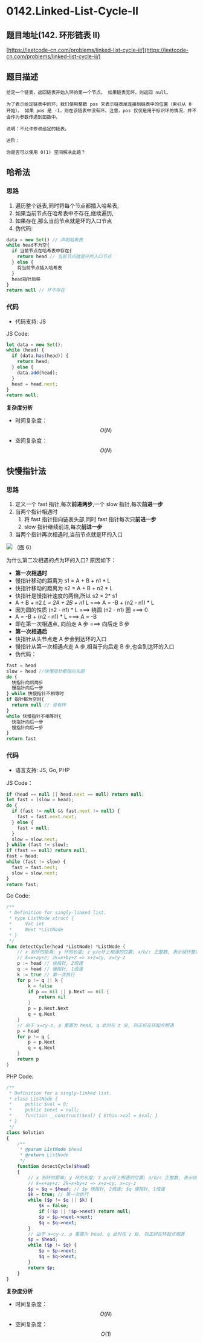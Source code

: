 # 0142.Linked-List-Cycle-II

## 题目地址\(142. 环形链表 II\)

[https://leetcode-cn.com/problems/linked-list-cycle-ii/](https://leetcode-cn.com/problems/linked-list-cycle-ii/)

## 题目描述

```text
给定一个链表，返回链表开始入环的第一个节点。 如果链表无环，则返回 null。

为了表示给定链表中的环，我们使用整数 pos 来表示链表尾连接到链表中的位置（索引从 0 开始）。 如果 pos 是 -1，则在该链表中没有环。注意，pos 仅仅是用于标识环的情况，并不会作为参数传递到函数中。

说明：不允许修改给定的链表。

进阶：

你是否可以使用 O(1) 空间解决此题？
```

## 哈希法

### 思路

1. 遍历整个链表,同时将每个节点都插入哈希表,
2. 如果当前节点在哈希表中不存在,继续遍历,
3. 如果存在,那么当前节点就是环的入口节点
4. 伪代码:

```javascript
data = new Set() // 声明哈希表
while head不为空{
  if 当前节点在哈希表中存在{
    return head // 当前节点就是环的入口节点
  } else {
    将当前节点插入哈希表
  }
  head指针后移
}
return null // 环不存在
```

### 代码

* 代码支持: JS

JS Code:

```javascript
let data = new Set();
while (head) {
  if (data.has(head)) {
    return head;
  } else {
    data.add(head);
  }
  head = head.next;
}
return null;
```

**复杂度分析**

* 时间复杂度：$$O(N)$$
* 空间复杂度：$$O(N)$$

## 快慢指针法

### 思路

1. 定义一个 fast 指针,每次**前进两步**,一个 slow 指针,每次**前进一步**
2. 当两个指针相遇时
   1. 将 fast 指针指向链表头部,同时 fast 指针每次只**前进一步**
   2. slow 指针继续前进,每次**前进一步**
3. 当两个指针再次相遇时,当前节点就是环的入口

![](https://tva1.sinaimg.cn/large/007S8ZIlly1gfigbvzje1j30ky0bhq3x.jpg) （图 6）

为什么第二次相遇的点为环的入口? 原因如下：

* **第一次相遇时**
* 慢指针移动的距离为 s1 = A + B + n1 \* L
* 快指针移动的距离为 s2 = A + B + n2 \* L
* 快指针是慢指针速度的两倍,所以 s2 = 2\* s1
* A + B + n2  _L = 2A + 2B + n1_  L ===&gt; A = -B + \(n2 - n1\) \* L
* 因为圆的性质 \(n2 - n1\) \* L ===&gt; 绕圆 \(n2 - n1\) 圈 ===&gt; 0
* A = -B + \(n2 - n1\) \* L ===&gt; A = -B
* 即在第一次相遇点, 向前走 A 步 ===&gt; 向后走 B 步
* **第一次相遇后**
* 快指针从头节点走 A 步会到达环的入口
* 慢指针从第一次相遇点走 A 步,相当于向后走 B 步,也会到达环的入口
* 伪代码：

```jsx
fast = head
slow = head //快慢指针都指向头部
do {
  快指针向后两步
  慢指针向后一步
} while 快慢指针不相等时
if 指针都为空时{
  return null // 没有环
}
while 快慢指针不相等时{
  快指针向后一步
  慢指针向后一步
}
return fast
```

### 代码

* 语言支持: JS, Go, PHP

JS Code：

```javascript
if (head == null || head.next == null) return null;
let fast = (slow = head);
do {
  if (fast != null && fast.next != null) {
    fast = fast.next.next;
  } else {
    fast = null;
  }
  slow = slow.next;
} while (fast != slow);
if (fast == null) return null;
fast = head;
while (fast != slow) {
  fast = fast.next;
  slow = slow.next;
}
return fast;
```

Go Code:

```go
/**
 * Definition for singly-linked list.
 * type ListNode struct {
 *     Val int
 *     Next *ListNode
 * }
 */
func detectCycle(head *ListNode) *ListNode {
    // x 到环的距离; y 环的长度; z p/q环上相遇的位置; a/b/c 正整数, 表示绕环整数圈
    // k=x+ay+z; 2k=x+by+z => x+z=cy, x=cy-z
    p := head // 快指针, 2倍速
    q := head // 慢指针, 1倍速
    k := true // 第一次执行
    for p != q || k {
        k = false
        if p == nil || p.Next == nil {
            return nil
        }
        p = p.Next.Next
        q = q.Next
    }
    // 由于 x=cy-z, p 重置为 head, q 此时在 z 处, 则正好在环起点相遇
    p = head
    for p != q {
        p = p.Next
        q = q.Next
    }
    return p
}
```

PHP Code:

```php
/**
 * Definition for a singly-linked list.
 * class ListNode {
 *     public $val = 0;
 *     public $next = null;
 *     function __construct($val) { $this->val = $val; }
 * }
 */
class Solution
{
    /**
     * @param ListNode $head
     * @return ListNode
     */
    function detectCycle($head)
    {
        // x 到环的距离; y 环的长度; z p/q环上相遇的位置; a/b/c 正整数, 表示绕环整数圈
        // k=x+ay+z; 2k=x+by+z => x+z=cy, x=cy-z
        $p = $q = $head; // $p 快指针, 2倍速; $q 慢指针, 1倍速
        $k = true; // 第一次执行
        while ($p != $q || $k) {
            $k = false;
            if (!$p || !$p->next) return null;
            $p = $p->next->next;
            $q = $q->next;
        }
        // 由于 x=cy-z, p 重置为 head, q 此时在 z 处, 则正好在环起点相遇
        $p = $head;
        while ($p != $q) {
            $p = $p->next;
            $q = $q->next;
        }
        return $p;
    }
}
```

**复杂度分析**

* 时间复杂度：$$O(N)$$
* 空间复杂度：$$O(1)$$


